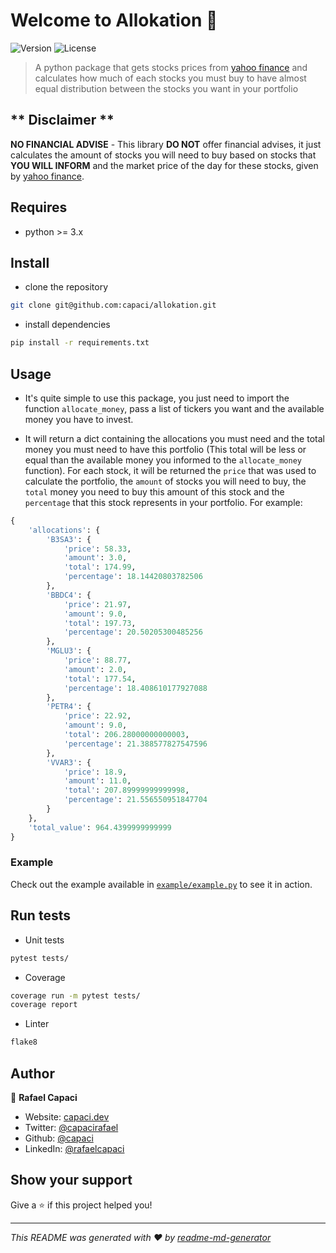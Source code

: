 # Welcome to Allokation 👋

![Version](https://img.shields.io/badge/version-0.0.1-blue.svg?cacheSeconds=2592000)
![License](https://img.shields.io/badge/License-MIT-yellow.svg)

> A python package that gets stocks prices from [yahoo finance](https://finance.yahoo.com/) and calculates how much of each stocks you must buy to have almost equal distribution between the stocks you want in your portfolio

## ** Disclaimer **

**NO FINANCIAL ADVISE** - This library **DO NOT** offer financial advises, it just calculates the amount of stocks you will need to buy based on stocks that **YOU WILL INFORM** and the market price of the day for these stocks, given by [yahoo finance](https://finance.yahoo.com/).

## Requires

- python >= 3.x

## Install

- clone the repository

```sh
git clone git@github.com:capaci/allokation.git
```

- install dependencies

```sh
pip install -r requirements.txt
```

## Usage

- It's quite simple to use this package, you just need to import the function `allocate_money`, pass a list of tickers you want and the available money you have to invest.

- It will return a dict containing the allocations you must need and the total money you must need to have this portfolio (This total will be less or equal than the available money you informed to the `allocate_money` function). For each stock, it will be returned the `price` that was used to calculate the portfolio, the `amount` of stocks you will need to buy, the `total` money you need to buy this amount of this stock and the `percentage` that this stock represents in your portfolio. For example:

```python
{
    'allocations': {
        'B3SA3': {
            'price': 58.33,
            'amount': 3.0,
            'total': 174.99,
            'percentage': 18.14420803782506
        },
        'BBDC4': {
            'price': 21.97,
            'amount': 9.0,
            'total': 197.73,
            'percentage': 20.50205300485256
        },
        'MGLU3': {
            'price': 88.77,
            'amount': 2.0,
            'total': 177.54,
            'percentage': 18.408610177927088
        },
        'PETR4': {
            'price': 22.92,
            'amount': 9.0,
            'total': 206.28000000000003,
            'percentage': 21.388577827547596
        },
        'VVAR3': {
            'price': 18.9,
            'amount': 11.0,
            'total': 207.89999999999998,
            'percentage': 21.556550951847704
        }
    },
    'total_value': 964.4399999999999
}
```

### Example

Check out the example available in [`example/example.py`](./example/example.py) to see it in action.

## Run tests

- Unit tests

```sh
pytest tests/
```

- Coverage

```sh
coverage run -m pytest tests/
coverage report
```

- Linter

```sh
flake8
```

## Author

👤 **Rafael Capaci**

- Website: [capaci.dev](https://capaci.dev)
- Twitter: [@capacirafael](https://twitter.com/capacirafael)
- Github: [@capaci](https://github.com/capaci)
- LinkedIn: [@rafaelcapaci](https://linkedin.com/in/rafaelcapaci)

## Show your support

Give a ⭐️ if this project helped you!

***
_This README was generated with ❤️ by [readme-md-generator](https://github.com/kefranabg/readme-md-generator)_
